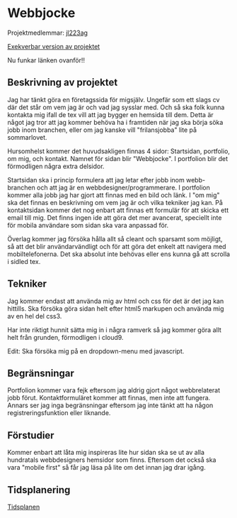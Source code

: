 # Webbjocke
Projektmedlemmar: [jl223ag](https://github.com/jl223ag)

[Exekverbar version av projektet](https://github.com/jl223ag/webbprojektet/tree/master)

Nu funkar länken ovanför!!

## Beskrivning av projektet

Jag har tänkt göra en företagssida för migsjälv. Ungefär som ett slags cv där det står om vem jag är och vad jag sysslar med. Och så ska folk kunna kontakta mig ifall de tex vill att jag bygger en hemsida till dem.
Detta är något jag tror att jag kommer behöva ha i framtiden när jag ska börja söka jobb inom branchen, eller om jag kanske vill "frilansjobba" lite på sommarlovet.

Hursomhelst kommer det huvudsakligen finnas 4 sidor: Startsidan, portfolio, om mig, och kontakt. Namnet för sidan blir
"Webbjocke". I portfolion blir det förmodligen några extra delsidor.

Startsidan ska i princip formulera att jag letar efter jobb inom webb-branchen och att jag är en webbdesigner/programmerare.
I portfolion kommer alla jobb jag har gjort att finnas med en bild och länk. I "om mig" ska det finnas en beskrivning om vem jag är och
vilka tekniker jag kan. På kontaktsidan kommer det nog enbart att finnas ett formulär för att skicka ett email till mig.
Det finns ingen ide att göra det mer avancerat, speciellt inte för mobila användare som sidan ska vara anpassad för. 

Överlag kommer jag försöka hålla allt så cleant och sparsamt som möjligt, så att det blir användarvändligt och för att göra det enkelt att 
navigera med mobiltelefonerna. Det ska absolut inte behövas eller ens kunna gå att scrolla i sidled tex.

## Tekniker

Jag kommer endast att använda mig av html och css för det är det jag kan hittills. Ska försöka göra sidan helt efter
html5 markupen och använda mig av en hel del css3.

Har inte riktigt hunnit sätta mig in i några ramverk så jag kommer göra allt helt från grunden, förmodligen i cloud9.

Edit: Ska försöka mig på en dropdown-menu med javascript.

## Begränsningar

Portfolion kommer vara fejk eftersom jag aldrig gjort något webbrelaterat jobb förut. Kontaktformuläret kommer att finnas, men inte att fungera. 
Annars ser jag inga begränsningar eftersom jag inte tänkt att ha någon registreringsfunktion eller liknande.

## Förstudier

Kommer enbart att låta mig inspireras lite hur sidan ska se ut av alla hundratals webbdesigners hemsidor som finns. Eftersom det också ska vara "mobile first" så får jag läsa på lite om det innan jag drar igång.

## Tidsplanering
[Tidsplanen](https://c9.io/jl223ag/1ik415-laborationsrummet/workspace/gallery/pictures/image.html)
